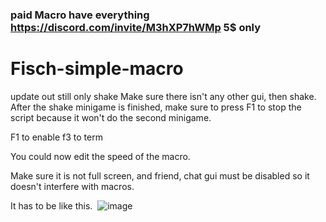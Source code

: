 ### paid Macro have everything https://discord.com/invite/M3hXP7hWMp 5$ only

# Fisch-simple-macro

update out still only shake Make sure there isn't any other gui, then shake. After the shake minigame is finished, make sure to press F1 to stop the script because it won't do the second minigame.

F1 to enable f3 to term

You could now edit the speed of the macro.

Make sure it is not full screen, and friend, chat gui must be disabled so it doesn't interfere with macros.

It has to be like this.  ![image](https://github.com/user-attachments/assets/410f5e95-b904-4a10-84f3-6efbd8d69a8d)
